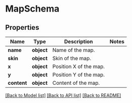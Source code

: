 # MapSchema

## Properties
Name | Type | Description | Notes
------------ | ------------- | ------------- | -------------
**name** | **object** | Name of the map. | 
**skin** | **object** | Skin of the map. | 
**x** | **object** | Position X of the map. | 
**y** | **object** | Position Y of the map. | 
**content** | **object** | Content of the map. | 

[[Back to Model list]](../README.md#documentation-for-models) [[Back to API list]](../README.md#documentation-for-api-endpoints) [[Back to README]](../README.md)

